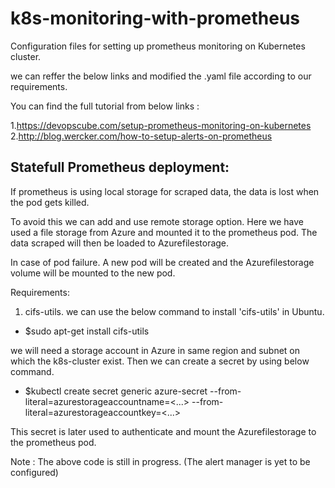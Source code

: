 # k8s-monitoring-with-prometheus

Configuration files for setting up prometheus monitoring on Kubernetes cluster.

we can reffer the below links and modified the .yaml file according to our requirements.

You can find the full tutorial from below links :

1.https://devopscube.com/setup-prometheus-monitoring-on-kubernetes
2.http://blog.wercker.com/how-to-setup-alerts-on-prometheus

Statefull Prometheus deployment:
--------------------------------
If prometheus is using local storage for scraped data, the data is lost when the pod gets killed.

To avoid this we can add and use remote storage option. Here we have used a file storage from Azure
and mounted it to the prometheus pod. The data scraped will then be loaded to Azurefilestorage.

In case of pod failure. A new pod will be created and the Azurefilestorage volume will be mounted to
the new pod.

Requirements:
1. cifs-utils.
 we can use the below command to install 'cifs-utils' in Ubuntu.
 * $sudo apt-get install cifs-utils

we will need a storage account in Azure in same region and subnet on which the k8s-cluster exist.
Then we can create a secret by using below command.
 * $kubectl create secret generic azure-secret --from-literal=azurestorageaccountname=<...> --from-literal=azurestorageaccountkey=<...>

This secret is later used to authenticate and mount the Azurefilestorage to the prometheus pod.


Note : The above code is still in progress. (The alert manager is yet to be configured)
